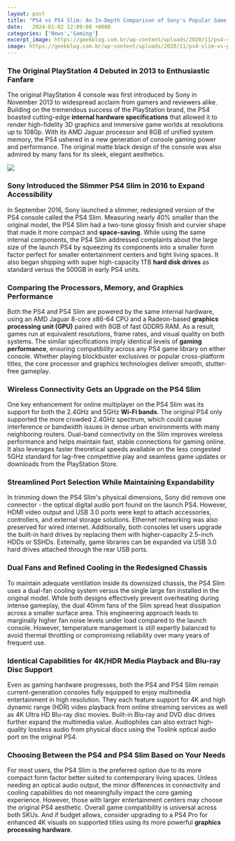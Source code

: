 ```yaml
---
layout: post
title: "PS4 vs PS4 Slim: An In-Depth Comparison of Sony's Popular Game Consoles"
date:   2024-01-02 22:09:08 +0000
categories: ['News','Gaming']
excerpt_image: https://geekblog.com.br/wp-content/uploads/2020/11/ps4-slim-vs-ps4-pro-entenda-a-diferenca-dos-consoles.jpg
image: https://geekblog.com.br/wp-content/uploads/2020/11/ps4-slim-vs-ps4-pro-entenda-a-diferenca-dos-consoles.jpg
---
```


### The Original PlayStation 4 Debuted in 2013 to Enthusiastic Fanfare 
The original PlayStation 4 console was first introduced by Sony in November 2013 to widespread acclaim from gamers and reviewers alike. Building on the tremendous success of the PlayStation brand, the PS4 boasted cutting-edge **internal hardware specifications** that allowed it to render high-fidelity 3D graphics and immersive game worlds at resolutions up to 1080p. With its AMD Jaguar processor and 8GB of unified system memory, the PS4 ushered in a new generation of console gaming power and performance. The original matte black design of the console was also admired by many fans for its sleek, elegant aesthetics.

![](http://s3.amazonaws.com/digitaltrends-uploads-prod/2016/09/ps4-slim-vs-ps4-header.jpg)
### Sony Introduced the Slimmer PS4 Slim in 2016 to Expand Accessibility 
In September 2016, Sony launched a slimmer, redesigned version of the PS4 console called the PS4 Slim. Measuring nearly 40% smaller than the original model, the PS4 Slim had a two-tone glossy finish and curvier shape that made it more compact and **space-saving**. While using the same internal components, the PS4 Slim addressed complaints about the large size of the launch PS4 by squeezing its components into a smaller form factor perfect for smaller entertainment centers and tight living spaces. It also began shipping with super high-capacity 1TB **hard disk drives** as standard versus the 500GB in early PS4 units.
### Comparing the Processors, Memory, and Graphics Performance 
Both the PS4 and PS4 Slim are powered by the same internal hardware, using an AMD Jaguar 8-core x86-64 CPU and a Radeon-based **graphics processing unit (GPU)** paired with 8GB of fast GDDR5 RAM. As a result, games run at equivalent resolutions, frame rates, and visual quality on both systems. The similar specifications imply identical levels of **gaming performance**, ensuring compatibility across any PS4 game library on either console. Whether playing blockbuster exclusives or popular cross-platform titles, the core processor and graphics technologies deliver smooth, stutter-free gameplay.
###  Wireless Connectivity Gets an Upgrade on the PS4 Slim 
One key enhancement for online multiplayer on the PS4 Slim was its support for both the 2.4GHz and 5GHz **Wi-Fi bands**. The original PS4 only supported the more crowded 2.4GHz spectrum, which could cause interference or bandwidth issues in dense urban environments with many neighboring routers. Dual-band connectivity on the Slim improves wireless performance and helps maintain fast, stable connections for gaming online. It also leverages faster theoretical speeds available on the less congested 5GHz standard for lag-free competitive play and seamless game updates or downloads from the PlayStation Store.
### Streamlined Port Selection While Maintaining Expandability 
In trimming down the PS4 Slim's physical dimensions, Sony did remove one connector - the optical digital audio port found on the launch PS4. However, HDMI video output and USB 3.0 ports were kept to attach accessories, controllers, and external storage solutions. Ethernet networking was also preserved for wired internet. Additionally, both consoles let users upgrade the built-in hard drives by replacing them with higher-capacity 2.5-inch HDDs or SSHDs. Externally, game libraries can be expanded via USB 3.0 hard drives attached through the rear USB ports.
### Dual Fans and Refined Cooling in the Redesigned Chassis
To maintain adequate ventilation inside its downsized chassis, the PS4 Slim uses a dual-fan cooling system versus the single large fan installed in the original model. While both designs effectively prevent overheating during intense gameplay, the dual 40mm fans of the Slim spread heat dissipation across a smaller surface area. This engineering approach leads to marginally higher fan noise levels under load compared to the launch console. However, temperature management is still expertly balanced to avoid thermal throttling or compromising reliability over many years of frequent use.
### Identical Capabilities for 4K/HDR Media Playback and Blu-ray Disc Support
Even as gaming hardware progresses, both the PS4 and PS4 Slim remain current-generation consoles fully equipped to enjoy multimedia entertainment in high resolution. They each feature support for 4K and high dynamic range (HDR) video playback from online streaming services as well as 4K Ultra HD Blu-ray disc movies. Built-in Blu-ray and DVD disc drives further expand the multimedia value. Audiophiles can also extract high-quality lossless audio from physical discs using the Toslink optical audio port on the original PS4. 
### Choosing Between the PS4 and PS4 Slim Based on Your Needs
For most users, the PS4 Slim is the preferred option due to its more compact form factor better suited to contemporary living spaces. Unless needing an optical audio output, the minor differences in connectivity and cooling capabilities do not meaningfully impact the core gaming experience. However, those with larger entertainment centers may choose the original PS4 aesthetic. Overall game compatibility is universal across both SKUs. And if budget allows, consider upgrading to a PS4 Pro for enhanced 4K visuals on supported titles using its more powerful **graphics processing hardware**.